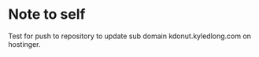 # Note to self

Test for push to repository to update sub domain kdonut.kyledlong.com on hostinger.


